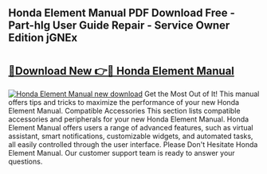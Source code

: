 ## Honda Element Manual PDF Download Free - Part-hIg User Guide Repair - Service Owner Edition jGNEx

# <h2><a href="http://bc2145.oget.top/?id=Honda+Element+Manual">🔗Download New 👉🔴 Honda Element Manual</a></h2>

[![Honda Element Manual new download](https://i.imgur.com/5g1atiW.png)](http://bc2145.oget.top/?id=Honda+Element+Manual)
Get the Most Out of It! This manual offers tips and tricks to maximize the performance of your new Honda Element Manual. Compatible Accessories This section lists compatible accessories and peripherals for your new Honda Element Manual. Honda Element Manual offers users a range of advanced features, such as virtual assistant, smart notifications, customizable widgets, and automated tasks, all easily controlled through the user interface. Please Don't Hesitate Honda Element Manual. Our customer support team is ready to answer your questions.
